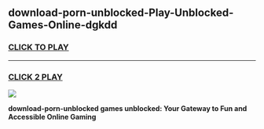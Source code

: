 
## download-porn-unblocked-Play-Unblocked-Games-Online-dgkdd
<h3>
<a href="https://premium76.site?title=download-porn-unblocked&ref=25A">CLICK TO PLAY</a></h3>
<hr>

<h3>
<a href="https://premium76.site?title=download-porn-unblocked&ref=25A">CLICK 2 PLAY</a>
  
</h3>

<a href="https://premium76.site?title=download-porn-unblocked&ref=25A"><img src="https://clearcache.store/games.png"></a>


**download-porn-unblocked games unblocked: Your Gateway to Fun and Accessible Online Gaming**
